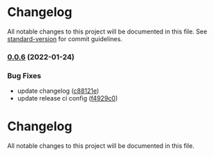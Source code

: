 # Changelog

All notable changes to this project will be documented in this file. See [standard-version](https://github.com/conventional-changelog/standard-version) for commit guidelines.

### [0.0.6](https://github.com/mazinden/protocol/compare/v0.0.5...v0.0.6) (2022-01-24)


### Bug Fixes

* update changelog ([c88121e](https://github.com/mazinden/protocol/commit/c88121e05dab13e5f5380b3535cbc43d394cb2d6))
* update release ci config ([f4929c0](https://github.com/mazinden/protocol/commit/f4929c05b191b929d4bd8ce107ca358919b9bf56))

# Changelog

All notable changes to this project will be documented in this file.
